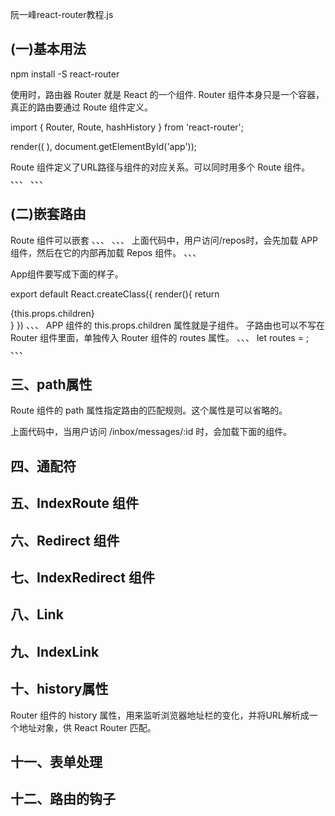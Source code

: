 阮一峰react-router教程.js


## (一)基本用法

npm install -S react-router

使用时，路由器 Router 就是 React 的一个组件.
Router 组件本身只是一个容器，真正的路由要通过 Route 组件定义。

import { Router, Route, hashHistory } from 'react-router';

render((
	<Router history={hashHistory}>
		<Route path="/" component={App}/>
	</Router>
), document.getElementById('app'));


Route 组件定义了URL路径与组件的对应关系。可以同时用多个 Route 组件。
、、、
<Router history={hasHistory}>
	<Route path="/" component={App}/>
	<Route path="/repos" component={Repos}/>
	<Route path="/about" component={About}/>
</Router>
、、、

## (二)嵌套路由

Route 组件可以嵌套
、、、
<Router history={hashHistory}>
	<Route path="/" component={App}>
		<Route path="/repos" component={Repos}/>
		<Route path="/about" component={About}/>
	</Route>
</Router>
、、、
上面代码中，用户访问/repos时，会先加载 APP 组件，然后在它的内部再加载 Repos 组件。
、、、
<APP>
	<Repos/>
</APP>

App组件要写成下面的样子。

export default React.createClass({
	render(){
		return <div>
			{this.props.children}
		</div>
	}
})
、、、
APP 组件的 this.props.children 属性就是子组件。
子路由也可以不写在 Router 组件里面，单独传入 Router 组件的 routes 属性。
、、、
let routes = <Route path="/" component={App}>
	<Route path="/repos" component={Repos}/>
	<Route path="/about" component={About}/>
</Route>;
、、、
<Router routes={routes} history={browserHistory}/>


## 三、path属性

Route 组件的 path 属性指定路由的匹配规则。这个属性是可以省略的。

<Route path="inbox" component={Inbox}>
	<Route path="messages/:id" component={Message}/>
</Route>

上面代码中，当用户访问 /inbox/messages/:id 时，会加载下面的组件。

<Inbox>
	<Message/>
</Inbox>


## 四、通配符



## 五、IndexRoute 组件


## 六、Redirect 组件

## 七、IndexRedirect 组件


## 八、Link


## 九、IndexLink


## 十、history属性

Router 组件的 history 属性，用来监听浏览器地址栏的变化，并将URL解析成一个地址对象，供 React Router 匹配。



## 十一、表单处理


## 十二、路由的钩子




















